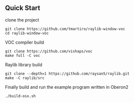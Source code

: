## Quick Start
clone the project
```
git clone https://github.com/tmartiro/raylib-window-voc
cd raylib-window-voc
```

VOC compiler build
```
git clone https://github.com/vishaps/voc
make full -C voc
```
Raylib library build
```
git clone --depth=1 https://github.com/raysan5/raylib.git
make -C raylib/src
```

Finally build and run the example program written in Oberon2
```
./build-osx.sh
```


